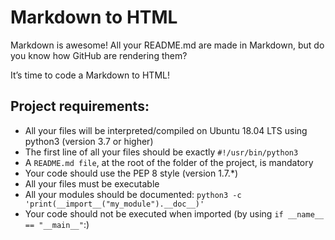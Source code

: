 # Markdown to HTML

Markdown is awesome! All your README.md are made in Markdown, but do you know how GitHub are rendering them?

It’s time to code a Markdown to HTML!

## Project requirements: 
- All your files will be interpreted/compiled on Ubuntu 18.04 LTS using python3 (version 3.7 or higher)
- The first line of all your files should be exactly `#!/usr/bin/python3`
- A `README.md file`, at the root of the folder of the project, is mandatory
- Your code should use the PEP 8 style (version 1.7.*)
- All your files must be executable
- All your modules should be documented: `python3 -c 'print(__import__("my_module").__doc__)'`
- Your code should not be executed when imported (by using `if __name__ == "__main__"`:)

